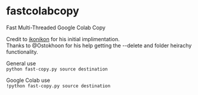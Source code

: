 # fastcolabcopy
Fast Multi-Threaded Google Colab Copy

Credit to [ikonikon](https://github.com/ikonikon/fast-copy) for his initial implimentation.   
Thanks to @Ostokhoon for his help getting the --delete and folder heirachy functionality.

General use   
`python fast-copy.py source destination`

Google Colab use   
`!python fast-copy.py source destination`
